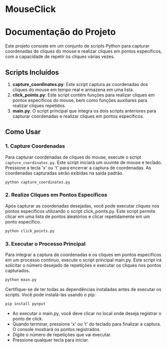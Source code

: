 # MouseClick

# Documentação do Projeto

Este projeto consiste em um conjunto de scripts Python para capturar coordenadas de cliques do mouse e realizar cliques em pontos específicos, com a capacidade de repetir os cliques várias vezes.

## Scripts Incluídos

1. **capture_coordinates.py**: Este script captura as coordenadas dos cliques do mouse em tempo real e armazena em uma lista.
2. **click_points.py**: Este script contém funções para realizar cliques em pontos específicos do mouse, bem como funções auxiliares para realizar cliques repetidos.
3. **main.py**: O script principal que integra os dois scripts anteriores para capturar coordenadas e realizar cliques em pontos específicos.

## Como Usar

### 1. Capture Coordenadas

Para capturar coordenadas de cliques do mouse, execute o script `capture_coordinates.py`. Este script iniciará um ouvinte de mouse e teclado. Pressione a tecla 'x' ou 't' para encerrar a captura de coordenadas. As coordenadas capturadas serão exibidas na saída padrão.

```bash
python capture_coordinates.py
```

### 2. Realize Cliques em Pontos Específicos

Após capturar as coordenadas desejadas, você pode executar cliques nos pontos específicos utilizando o script click_points.py. Este script permite clicar em uma lista de pontos aleatórios e clicar repetidamente em um ponto específico.

```bash
python click_points.py
```

### 3. Executar o Processo Principal

Para integrar a captura de coordenadas e os cliques em pontos específicos em um processo contínuo, execute o script principal main.py. Este script irá solicitar o número desejado de repetições e executar os cliques nos pontos capturados.

```bash
python main.py
```

Certifique-se de ter todas as dependências instaladas antes de executar os scripts. Você pode instalá-las usando o pip:

```bash
pip install pynput
```


- Ao executar o main.py, você deve clicar no local onde deseja registrar o ponto de click.
- Quando terminar, pressione 'x' ou 't' do teclado para finalizar a captura. O console mostrará os pontos registrados.
- Digite o número de repetições que vai executar.
- Pressione qualquer tecla para iniciar.